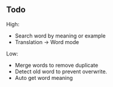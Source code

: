 ## Todo

High:

- Search word by meaning or example
- Translation -> Word mode

Low:

- Merge words to remove duplicate
- Detect old word to prevent overwrite. 
- Auto get word meaning
